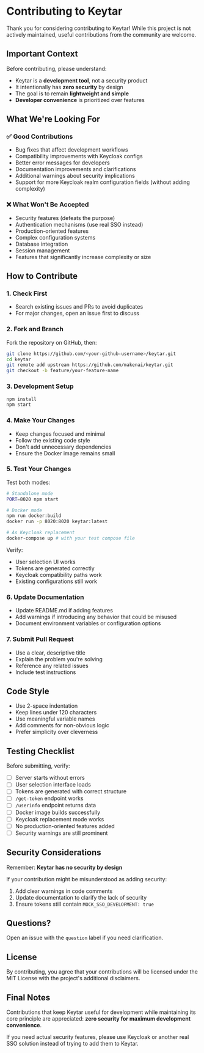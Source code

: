 # Contributing to Keytar

Thank you for considering contributing to Keytar! While this project is not actively maintained, useful contributions from the community are welcome.

## Important Context

Before contributing, please understand:
- Keytar is a **development tool**, not a security product
- It intentionally has **zero security** by design
- The goal is to remain **lightweight and simple**
- **Developer convenience** is prioritized over features

## What We're Looking For

### ✅ Good Contributions
- Bug fixes that affect development workflows
- Compatibility improvements with Keycloak configs
- Better error messages for developers
- Documentation improvements and clarifications
- Additional warnings about security implications
- Support for more Keycloak realm configuration fields (without adding complexity)

### ❌ What Won't Be Accepted
- Security features (defeats the purpose)
- Authentication mechanisms (use real SSO instead)
- Production-oriented features
- Complex configuration systems
- Database integration
- Session management
- Features that significantly increase complexity or size

## How to Contribute

### 1. Check First
- Search existing issues and PRs to avoid duplicates
- For major changes, open an issue first to discuss

### 2. Fork and Branch
Fork the repository on GitHub, then:
```bash
git clone https://github.com/<your-github-username>/keytar.git
cd keytar
git remote add upstream https://github.com/makenai/keytar.git
git checkout -b feature/your-feature-name
```

### 3. Development Setup
```bash
npm install
npm start
```

### 4. Make Your Changes
- Keep changes focused and minimal
- Follow the existing code style
- Don't add unnecessary dependencies
- Ensure the Docker image remains small

### 5. Test Your Changes
Test both modes:
```bash
# Standalone mode
PORT=8020 npm start

# Docker mode
npm run docker:build
docker run -p 8020:8020 keytar:latest

# As Keycloak replacement
docker-compose up # with your test compose file
```

Verify:
- User selection UI works
- Tokens are generated correctly
- Keycloak compatibility paths work
- Existing configurations still work

### 6. Update Documentation
- Update README.md if adding features
- Add warnings if introducing any behavior that could be misused
- Document environment variables or configuration options

### 7. Submit Pull Request
- Use a clear, descriptive title
- Explain the problem you're solving
- Reference any related issues
- Include test instructions

## Code Style

- Use 2-space indentation
- Keep lines under 120 characters
- Use meaningful variable names
- Add comments for non-obvious logic
- Prefer simplicity over cleverness

## Testing Checklist

Before submitting, verify:
- [ ] Server starts without errors
- [ ] User selection interface loads
- [ ] Tokens are generated with correct structure
- [ ] `/get-token` endpoint works
- [ ] `/userinfo` endpoint returns data
- [ ] Docker image builds successfully
- [ ] Keycloak replacement mode works
- [ ] No production-oriented features added
- [ ] Security warnings are still prominent

## Security Considerations

Remember: **Keytar has no security by design**

If your contribution might be misunderstood as adding security:
1. Add clear warnings in code comments
2. Update documentation to clarify the lack of security
3. Ensure tokens still contain `MOCK_SSO_DEVELOPMENT: true`

## Questions?

Open an issue with the `question` label if you need clarification.

## License

By contributing, you agree that your contributions will be licensed under the MIT License with the project's additional disclaimers.

## Final Notes

Contributions that keep Keytar useful for development while maintaining its core principle are appreciated: **zero security for maximum development convenience**.

If you need actual security features, please use Keycloak or another real SSO solution instead of trying to add them to Keytar.